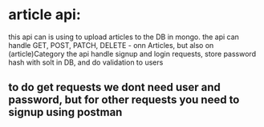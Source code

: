 # article api:

 this api can is using to upload articles to the DB in mongo.
 the api can handle GET, POST, PATCH, DELETE - onn Articles, but also on (article)Category
 the api handle signup and login requests, store password hash with solt in DB, and do validation to users

## to  do get requests we dont need user and password, but for other requests you need to signup using postman

